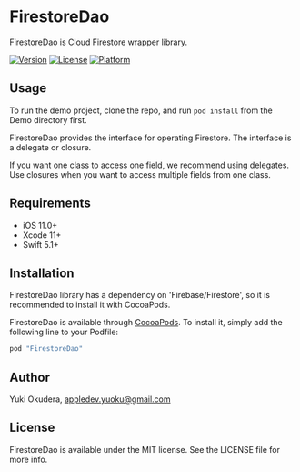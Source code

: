 # FirestoreDao
FirestoreDao is Cloud Firestore wrapper library.

[![Version](https://img.shields.io/cocoapods/v/FirestoreDao.svg?style=flat)](http://cocoapods.org/pods/FirestoreDao)
[![License](https://img.shields.io/cocoapods/l/FirestoreDao.svg?style=flat)](http://cocoapods.org/pods/FirestoreDao)
[![Platform](https://img.shields.io/cocoapods/p/FirestoreDao.svg?style=flat)](http://cocoapods.org/pods/FirestoreDao)

## Usage

To run the demo project, clone the repo, and run `pod install` from the Demo directory first.

FirestoreDao provides the interface for operating Firestore.
The interface is a delegate or closure.

If you want one class to access one field, we recommend using delegates.
Use closures when you want to access multiple fields from one class.

## Requirements

- iOS 11.0+
- Xcode 11+
- Swift 5.1+

## Installation

FirestoreDao library has a dependency on 'Firebase/Firestore',
so it is recommended to install it with CocoaPods.

FirestoreDao is available through [CocoaPods](http://cocoapods.org). To install
it, simply add the following line to your Podfile:

```ruby
pod "FirestoreDao"
```

## Author

Yuki Okudera, appledev.yuoku@gmail.com

## License

FirestoreDao is available under the MIT license. See the LICENSE file for more info.
